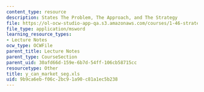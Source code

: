 ```yaml
---
content_type: resource
description: States The Problem, The Approach, and The Strategy
file: https://ol-ocw-studio-app-qa.s3.amazonaws.com/courses/1-46-strategic-management-in-the-design-and-construction-value-chain-fall-2003/9b9ca6ebf06c2bc91a90c81a1ec5b238_y_can_market_seg.xls
file_type: application/msword
learning_resource_types:
- Lecture Notes
ocw_type: OCWFile
parent_title: Lecture Notes
parent_type: CourseSection
parent_uid: 30afd66d-159e-6b7d-54ff-106cb58715cc
resourcetype: Other
title: y_can_market_seg.xls
uid: 9b9ca6eb-f06c-2bc9-1a90-c81a1ec5b238
---
```

